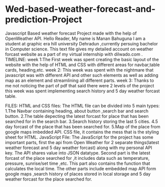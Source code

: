# Wed-based-weather-forecast-and-prediction-Project
Javascript Based weather forecast Project made with the help of OpenWeather API.
Hello Reader,
My name is Manan Bahuguna I am a student at graphic era hill university Dehradun ,currently persuing bachelor in Computer science. This text file gives my detailed account on weather forcast website as a part of my virtual internship with dilwado.com .
TIMELINE:
week 1:The First week was spent creating the basic layout of the website with the help of HTML and CSS with different areas for navbar,table cards, heading,etc.
week 2: This week was spent with the nightmare that javascript was with different API and other such elements as well as adding map as an element and streamlining all different parts.
week 3: Thanks to me not noticing the part of pdf that said there were 2 levels of the project this week was spent implementing search history and 5 day weather forcast table.

FILES:
HTML and CSS files:
The HTML file can be divided into 5 main types:
	1.The Navbar containing heading, about button ,search bar and search button.
	2.The table depecting the latest forcast for place that has been searched for in the search bar.
	3.Search history storing the last 5 cities.
	4.5 day forcast of the place that has been searched for.
	5.Map of the place from google maps imbedded API.
CSS file, it contains the mess that is the styling sheet for HTML.
JavaScript File:
The JavaScript for the project has some important parts, first the api from Open Weather for 2 separate things(latest weather forecast and 5 day weather forcast) along with my personal API key. The API shares value into JSON datatype. Second part is the latest forcast of the place searched for ,it includes data such as temperature, pressure, sunrise/set time ,etc. This part also contains the function that calculates the local time. The other parts include embedded map API form google maps ,search history of places stored in local storage and 5 day weather forcast for the place searched for. 
